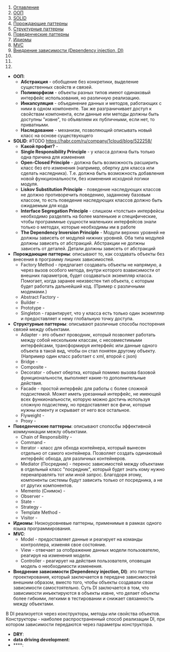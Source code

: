 1. [Оглавление](README.md)
1. [ООП](#1)
1. [SOLID](#2)
1. [Порождающие паттерны](#3)
1. [Структурные паттерны](#4)
1. [Поведенческие паттерны](#5)
1. [Идиомы](#6)
1. [MVC](#7)
1. [Внедрение зависимости (Dependency injection, DI)](#8)
1. [](#9)
1. [](#10)
1. [](#11)

* **ООП**: <a name="1"></a>
    * **Абстракция** - обобщение без конкретики, выделение существенных свойств и связей.
    * **Полиморфизм** - объекты разных типов имеют одинаковый интерфейс использования, но различную реализацию.
    * **Инкапсуляция** - объединение данных и методов, работающих с ними в одном компоненте. Так же разграничивает доступ к свойствам компонента, если данные или методы должны быть доступны "извне", то объявляем их публичными, если нет, то приватными.
    * **Наследование** - механизм, позволяющий описывать новый класс на основе существующего
* **SOLID**: <a name="2"></a> #TODO https://habr.com/ru/company/1cloud/blog/522258/
    * **Какой профит?** - 
    * **Single Responsibility Principle** - у класса должна быть только одна причина для изменения
    * **Open-Closed Principle** - должна быть возможность расширить класс без его изменения (например, обертку для класса или сделать наследника). Т.е. должна быть возможность добавления новой функциональности, без изменения исходной логики модуля.
    * **Liskov Substitution Principle** - поведение наследующих классов не должно противоречить поведению, заданному базовым классом, то есть поведение наследующих классов должно быть ожидаемым для кода
    * **Interface Segregation Principle** - слишком «толстые» интерфейсы необходимо разделять на более маленькие и специфические, чтобы программные сущности маленьких интерфейсов знали только о методах, которые необходимы им в работе
    * **The Dependency Inversion Principle** - Модули верхних уровней не должны зависеть от модулей нижних уровней. Оба типа модулей должны зависеть от абстракций. Абстракции не должны зависеть от деталей. Детали должны зависеть от абстракций
* **Порождающие паттерны**: <a name="3"></a> описывают то, как создавать объекты без внесения в программу лишних зависимостей.
    * Factory Method - предлагает создавать объекты не напрямую, а через вызов особого метода, внутри которого взависимости от внешних параметров, будет создаваться экземпляр класса. Помогает, когда заранее неизвестен тип объекта, с которым будет работать дальнейший код. (Пример с различными модемами.)
    * Abstract Factory - 
    * Builder - 
    * Prototype - 
    * Singleton - гарантирует, что у класса есть только один экземпляр и предоставляет к нему глобальную точку доступа.
* **Структурные паттерны**: <a name="4"></a> описывают различные способы посторения связей между объектами.
    * Adapter - это объект проводник, который позволяет работать между собой нескольким классам, с несовместимыми интерфейсами, трансформируя интерфейс или данные одного объекта в такой вид, чтобы он стал понятен другому объекту. (Например один класс работает с xml, второй с json)
    * Bridge - 
    * Composite - 
    * Decorator - объект обертка, который помимо вызова базовой функциональности, выполняет какие-то дополнительные действия.
    * Facade - простой интерфейс для работы с более сложной подсистемой. Может иметь урезанный интерфейс, не имеющей всех функиональности, которую можно достичь используя сложную подсистему, но предоставляет все фичи, которые нужны клиенту и скрывает от него все остальное.
    * Flyweight - 
    * Proxy -  
* **Поведенческие паттерны**: <a name="5"></a> описывают спопосбы эффективной коммуникации межлу объектами.
    * Chain of Responsibility - 
    * Command - 
    * Iterator - класс для обхода контейнера, который вынесен отдельно от самого контейнера. Позволяет создать одинаковый интерфейс обхода, для различных контейнеров.
    * Mediator (Посредник) - перенос зависимостей между объектами в отдельный класс "посредник", который будет знать кому нужно перенаправлять тот или иной запрос. Благодоря этому, компоненты системы будут зависить только от посредника, а не от других компонентов.
    * Memento (Снимок) -
    * Observer - 
    * State - 
    * Strategy - 
    * Template Method - 
    * Visitor -
* **Идиомы**: <a name="6"></a> Низкоуровневые паттерны, применимые в рамках одного языка программирования.
* **MVC**: <a name="7"></a>
    * Model - предоставляет данные и реагирует на команды контроллера, изменяя свое состояние.
    * View - отвечает за отображение данных модели пользователю, реагируя на изменения модели.
    * Controller - реагирует на действия пользователя, оповещая модель о необходимости изменения.
* **Внедрение зависимости (Dependency injection, DI)**: <a name="8"></a> это паттерн проектирования, который заключается в передаче зависимостей внешним образом, вместо того, чтобы объекты создавали свои зависимости самостоятельно. Суть DI заключается в том, что зависимости инъектируются в объекты извне, что делает объекты более гибкими, легкими в тестировании и снижает связанность между объектами.

В DI реализуется через конструкторы, методы или свойства объектов. Конструкторы - наиболее распространенный способ реализации DI, при котором зависимости передаются через параметры конструктора.
* **DRY**: <a name="9"></a>
* **data driving development**: <a name="10"></a>
* ****: <a name="11"></a>